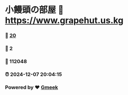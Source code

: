 # 小饅頭の部屋 :link: https://www.grapehut.us.kg 
### :page_facing_up: [20](https://www.grapehut.us.kg/tag.html) 
### :speech_balloon: 2 
### :hibiscus: 112048 
### :alarm_clock: 2024-12-07 20:04:15 
### Powered by :heart: [Gmeek](https://github.com/Meekdai/Gmeek)

